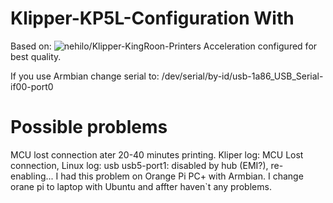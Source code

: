 # Klipper-KP5L-Configuration With 
Based on: ![nehilo/Klipper-KingRoon-Printers](https://github.com/nehilo/Klipper-KingRoon-Printers)
Acceleration configured for best quality.

If you use Armbian change serial to: /dev/serial/by-id/usb-1a86_USB_Serial-if00-port0

# Possible problems
MCU lost connection ater 20-40 minutes printing.
Kliper log: MCU Lost connection, 
Linux log: usb usb5-port1: disabled by hub (EMI?), re-enabling...
I had this problem on Orange Pi PC+ with Armbian. I change orane pi to laptop with Ubuntu and affter haven`t any problems.

